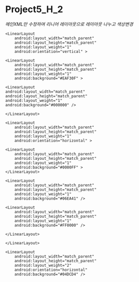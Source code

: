 # Project5_H_2
*메인XML만 수정하여 리니어 레이아웃으로 레이아웃 나누고 색상변경*


<LinearLayout
        android:layout_width="match_parent"
        android:layout_height="match_parent"
        android:layout_weight="2."
        android:orientation="horizontal" >

    <LinearLayout
        android:layout_width="match_parent"
        android:layout_height="match_parent"
        android:layout_weight="1"
        android:orientation="vertical" >

    <LinearLayout
        android:layout_width="match_parent"
        android:layout_height="match_parent"
        android:layout_weight="1"
        android:background="#EAF30F" >
</LinearLayout>

    <LinearLayout
    android:layout_width="match_parent"
    android:layout_height="match_parent"
    android:layout_weight="1"
    android:background="#000000" />

    </LinearLayout>

    <LinearLayout
        android:layout_width="match_parent"
        android:layout_height="match_parent"
        android:layout_weight="1"
        android:orientation="horizontal" >

    <LinearLayout
        android:layout_width="match_parent"
        android:layout_height="match_parent"
        android:layout_weight="1"
        android:background="#0000FF" >
    </LinearLayout>

    <LinearLayout
        android:layout_width="match_parent"
        android:layout_height="match_parent"
        android:layout_weight="1"
        android:background="#06EA41" />

    <LinearLayout
        android:layout_width="match_parent"
        android:layout_height="match_parent"
        android:layout_weight="1"
        android:background="#FF0000" />

    </LinearLayout>

    </LinearLayout>

    <LinearLayout
        android:layout_width="match_parent"
        android:layout_height="match_parent"
        android:layout_weight="2"
        android:orientation="horizontal"
        android:background="#04DCD4" />


</LinearLayout >
